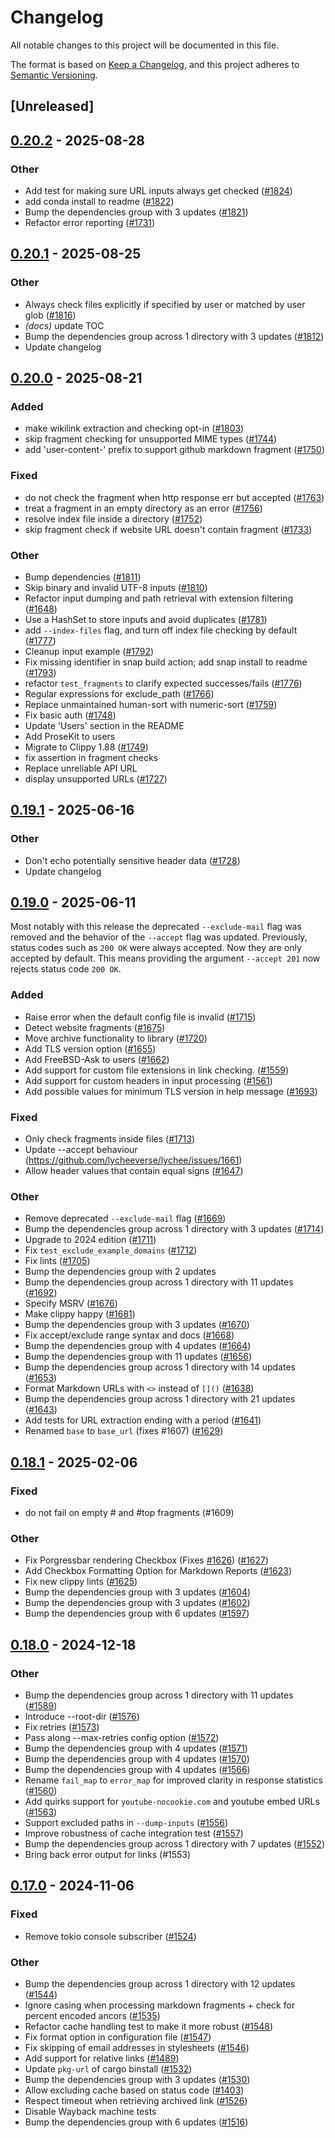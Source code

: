 # Changelog

All notable changes to this project will be documented in this file.

The format is based on [Keep a Changelog](https://keepachangelog.com/en/1.0.0/),
and this project adheres to [Semantic Versioning](https://semver.org/spec/v2.0.0.html).

## [Unreleased]

## [0.20.2](https://github.com/lycheeverse/lychee/compare/lychee-v0.20.1...lychee-v0.20.2) - 2025-08-28

### Other

- Add test for making sure URL inputs always get checked ([#1824](https://github.com/lycheeverse/lychee/pull/1824))
- add conda install to readme ([#1822](https://github.com/lycheeverse/lychee/pull/1822))
- Bump the dependencies group with 3 updates ([#1821](https://github.com/lycheeverse/lychee/pull/1821))
- Refactor error reporting ([#1731](https://github.com/lycheeverse/lychee/pull/1731))

## [0.20.1](https://github.com/lycheeverse/lychee/compare/lychee-v0.20.0...lychee-v0.20.1) - 2025-08-25

### Other

- Always check files explicitly if specified by user or matched by user glob ([#1816](https://github.com/lycheeverse/lychee/pull/1816))
- *(docs)* update TOC
- Bump the dependencies group across 1 directory with 3 updates ([#1812](https://github.com/lycheeverse/lychee/pull/1812))
- Update changelog

## [0.20.0](https://github.com/lycheeverse/lychee/compare/lychee-v0.19.1...lychee-v0.20.0) - 2025-08-21

### Added

- make wikilink extraction and checking opt-in ([#1803](https://github.com/lycheeverse/lychee/pull/1803))
- skip fragment checking for unsupported MIME types ([#1744](https://github.com/lycheeverse/lychee/pull/1744))
- add 'user-content-' prefix to support github markdown fragment ([#1750](https://github.com/lycheeverse/lychee/pull/1750))

### Fixed

- do not check the fragment when http response err but accepted ([#1763](https://github.com/lycheeverse/lychee/pull/1763))
- treat a fragment in an empty directory as an error ([#1756](https://github.com/lycheeverse/lychee/pull/1756))
- resolve index file inside a directory ([#1752](https://github.com/lycheeverse/lychee/pull/1752))
- skip fragment check if website URL doesn't contain fragment ([#1733](https://github.com/lycheeverse/lychee/pull/1733))

### Other

- Bump dependencies ([#1811](https://github.com/lycheeverse/lychee/pull/1811))
- Skip binary and invalid UTF-8 inputs ([#1810](https://github.com/lycheeverse/lychee/pull/1810))
- Refactor input dumping and path retrieval with extension filtering ([#1648](https://github.com/lycheeverse/lychee/pull/1648))
- Use a HashSet to store inputs and avoid duplicates ([#1781](https://github.com/lycheeverse/lychee/pull/1781))
- add `--index-files` flag, and turn off index file checking by default ([#1777](https://github.com/lycheeverse/lychee/pull/1777))
- Cleanup input example ([#1792](https://github.com/lycheeverse/lychee/pull/1792))
- Fix missing identifier in snap build action; add snap install to readme ([#1793](https://github.com/lycheeverse/lychee/pull/1793))
- refactor `test_fragments` to clarify expected successes/fails ([#1776](https://github.com/lycheeverse/lychee/pull/1776))
- Regular expressions for exclude_path ([#1766](https://github.com/lycheeverse/lychee/pull/1766))
- Replace unmaintained human-sort with numeric-sort ([#1759](https://github.com/lycheeverse/lychee/pull/1759))
- Fix basic auth ([#1748](https://github.com/lycheeverse/lychee/pull/1748))
- Update 'Users' section in the README
- Add ProseKit to users
- Migrate to Clippy 1.88 ([#1749](https://github.com/lycheeverse/lychee/pull/1749))
- fix assertion in fragment checks
- Replace unreliable API URL
- display unsupported URLs ([#1727](https://github.com/lycheeverse/lychee/pull/1727))

## [0.19.1](https://github.com/lycheeverse/lychee/compare/lychee-v0.19.0...lychee-v0.19.1) - 2025-06-16

### Other

- Don't echo potentially sensitive header data ([#1728](https://github.com/lycheeverse/lychee/pull/1728))
- Update changelog

## [0.19.0](https://github.com/lycheeverse/lychee/compare/lychee-v0.18.1...lychee-v0.19.0) - 2025-06-11

Most notably with this release the deprecated `--exclude-mail` flag was removed and the behavior of the `--accept` flag was updated. Previously, status codes such as `200 OK` were always accepted. Now they are only accepted by default. This means providing the argument `--accept 201` now rejects status code `200 OK`.

### Added

- Raise error when the default config file is invalid ([#1715](https://github.com/lycheeverse/lychee/pull/1715))
- Detect website fragments ([#1675](https://github.com/lycheeverse/lychee/pull/1675))
- Move archive functionality to library ([#1720](https://github.com/lycheeverse/lychee/pull/1720))
- Add TLS version option ([#1655](https://github.com/lycheeverse/lychee/pull/1655))
- Add FreeBSD-Ask to users ([#1662](https://github.com/lycheeverse/lychee/pull/1662))
- Add support for custom file extensions in link checking. ([#1559](https://github.com/lycheeverse/lychee/pull/1559))
- Add support for custom headers in input processing ([#1561](https://github.com/lycheeverse/lychee/pull/1561))
- Add possible values for minimum TLS version in help message ([#1693](https://github.com/lycheeverse/lychee/pull/1693))

### Fixed

- Only check fragments inside files ([#1713](https://github.com/lycheeverse/lychee/pull/1713))
- Update --accept behaviour (https://github.com/lycheeverse/lychee/issues/1661)
- Allow header values that contain equal signs ([#1647](https://github.com/lycheeverse/lychee/pull/1647))

### Other

- Remove deprecated `--exclude-mail` flag ([#1669](https://github.com/lycheeverse/lychee/issues/1669))
- Bump the dependencies group across 1 directory with 3 updates ([#1714](https://github.com/lycheeverse/lychee/pull/1714))
- Upgrade to 2024 edition ([#1711](https://github.com/lycheeverse/lychee/pull/1711))
- Fix `test_exclude_example_domains` ([#1712](https://github.com/lycheeverse/lychee/pull/1712))
- Fix lints ([#1705](https://github.com/lycheeverse/lychee/pull/1705))
- Bump the dependencies group with 2 updates
- Bump the dependencies group across 1 directory with 11 updates ([#1692](https://github.com/lycheeverse/lychee/pull/1692))
- Specify MSRV ([#1676](https://github.com/lycheeverse/lychee/pull/1676))
- Make clippy happy ([#1681](https://github.com/lycheeverse/lychee/pull/1681))
- Bump the dependencies group with 3 updates ([#1670](https://github.com/lycheeverse/lychee/pull/1670))
- Fix accept/exclude range syntax and docs ([#1668](https://github.com/lycheeverse/lychee/pull/1668))
- Bump the dependencies group with 4 updates ([#1664](https://github.com/lycheeverse/lychee/pull/1664))
- Bump the dependencies group with 11 updates ([#1656](https://github.com/lycheeverse/lychee/pull/1656))
- Bump the dependencies group across 1 directory with 14 updates ([#1653](https://github.com/lycheeverse/lychee/pull/1653))
- Format Markdown URLs with `<>` instead of `[]()` ([#1638](https://github.com/lycheeverse/lychee/pull/1638))
- Bump the dependencies group across 1 directory with 21 updates ([#1643](https://github.com/lycheeverse/lychee/pull/1643))
- Add tests for URL extraction ending with a period ([#1641](https://github.com/lycheeverse/lychee/pull/1641))
- Renamed `base` to `base_url` (fixes #1607) ([#1629](https://github.com/lycheeverse/lychee/pull/1629))

## [0.18.1](https://github.com/lycheeverse/lychee/compare/lychee-v0.18.0...lychee-v0.18.1) - 2025-02-06

### Fixed

- do not fail on empty # and #top fragments (#1609)

### Other

- Fix Porgressbar rendering Checkbox (Fixes [#1626](https://github.com/lycheeverse/lychee/pull/1626)) ([#1627](https://github.com/lycheeverse/lychee/pull/1627))
- Add Checkbox Formatting Option for Markdown Reports ([#1623](https://github.com/lycheeverse/lychee/pull/1623))
- Fix new clippy lints ([#1625](https://github.com/lycheeverse/lychee/pull/1625))
- Bump the dependencies group with 3 updates ([#1604](https://github.com/lycheeverse/lychee/pull/1604))
- Bump the dependencies group with 3 updates ([#1602](https://github.com/lycheeverse/lychee/pull/1602))
- Bump the dependencies group with 6 updates ([#1597](https://github.com/lycheeverse/lychee/pull/1597))

## [0.18.0](https://github.com/lycheeverse/lychee/compare/lychee-v0.17.0...lychee-v0.18.0) - 2024-12-18

### Other

- Bump the dependencies group across 1 directory with 11 updates ([#1589](https://github.com/lycheeverse/lychee/pull/1589))
- Introduce --root-dir ([#1576](https://github.com/lycheeverse/lychee/pull/1576))
- Fix retries ([#1573](https://github.com/lycheeverse/lychee/pull/1573))
- Pass along --max-retries config option ([#1572](https://github.com/lycheeverse/lychee/pull/1572))
- Bump the dependencies group with 4 updates ([#1571](https://github.com/lycheeverse/lychee/pull/1571))
- Bump the dependencies group with 4 updates ([#1570](https://github.com/lycheeverse/lychee/pull/1570))
- Bump the dependencies group with 4 updates ([#1566](https://github.com/lycheeverse/lychee/pull/1566))
- Rename `fail_map` to `error_map` for improved clarity in response statistics ([#1560](https://github.com/lycheeverse/lychee/pull/1560))
- Add quirks support for `youtube-nocookie.com` and youtube embed URLs ([#1563](https://github.com/lycheeverse/lychee/pull/1563))
- Support excluded paths in `--dump-inputs` ([#1556](https://github.com/lycheeverse/lychee/pull/1556))
- Improve robustness of cache integration test ([#1557](https://github.com/lycheeverse/lychee/pull/1557))
- Bump the dependencies group across 1 directory with 7 updates ([#1552](https://github.com/lycheeverse/lychee/pull/1552))
- Bring back error output for links (#1553)

## [0.17.0](https://github.com/lycheeverse/lychee/compare/lychee-v0.16.1...lychee-v0.17.0) - 2024-11-06

### Fixed

- Remove tokio console subscriber ([#1524](https://github.com/lycheeverse/lychee/pull/1524))

### Other

- Bump the dependencies group across 1 directory with 12 updates ([#1544](https://github.com/lycheeverse/lychee/pull/1544))
- Ignore casing when processing markdown fragments + check for percent encoded ancors ([#1535](https://github.com/lycheeverse/lychee/pull/1535))
- Refactor cache handling test to make it more robust ([#1548](https://github.com/lycheeverse/lychee/pull/1548))
- Fix format option in configuration file ([#1547](https://github.com/lycheeverse/lychee/pull/1547))
- Fix skipping of email addresses in stylesheets ([#1546](https://github.com/lycheeverse/lychee/pull/1546))
- Add support for relative links ([#1489](https://github.com/lycheeverse/lychee/pull/1489))
- Update `pkg-url` of cargo binstall ([#1532](https://github.com/lycheeverse/lychee/pull/1532))
- Bump the dependencies group with 3 updates ([#1530](https://github.com/lycheeverse/lychee/pull/1530))
- Allow excluding cache based on status code ([#1403](https://github.com/lycheeverse/lychee/pull/1403))
- Respect timeout when retrieving archived link ([#1526](https://github.com/lycheeverse/lychee/pull/1526))
- Disable Wayback machine tests
- Bump the dependencies group with 6 updates ([#1516](https://github.com/lycheeverse/lychee/pull/1516))
